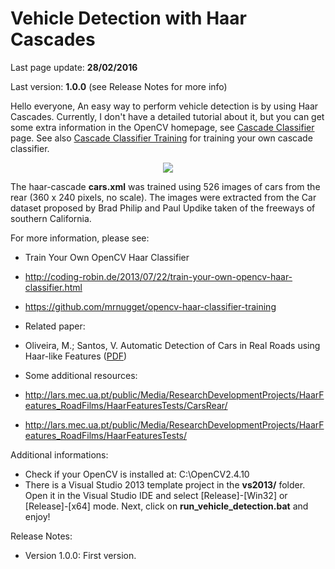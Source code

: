 # Vehicle Detection with Haar Cascades

Last page update: **28/02/2016**

Last version: **1.0.0** (see Release Notes for more info)

Hello everyone,
An easy way to perform vehicle detection is by using Haar Cascades. Currently, I don't have a detailed tutorial about it, but you can get some extra information in the OpenCV homepage, see [Cascade Classifier](http://docs.opencv.org/2.4/doc/tutorials/objdetect/cascade_classifier/cascade_classifier.html) page. See also [Cascade Classifier Training](http://docs.opencv.org/2.4/doc/user_guide/ug_traincascade.html) for training your own cascade classifier.

<p align="center">
<a href="https://www.youtube.com/watch?v=c4LobbqeKZc" target="_blank">
<img src="https://sites.google.com/site/andrewssobral/vehicle_detection_haarcascades.png" border="0" />
</a>
</p>

The haar-cascade **cars.xml** was trained using 526 images of cars from the rear (360 x 240 pixels, no scale).
The images were extracted from the Car dataset proposed by Brad Philip and Paul Updike taken of the freeways of southern California.
 
For more information, please see:
 
* Train Your Own OpenCV Haar Classifier 
 * http://coding-robin.de/2013/07/22/train-your-own-opencv-haar-classifier.html
 * https://github.com/mrnugget/opencv-haar-classifier-training
 
* Related paper:
 * Oliveira, M.; Santos, V. Automatic Detection of Cars in Real Roads using Haar-like Features ([PDF](https://sites.google.com/site/andrewssobral/Automatic_Detection_of_Cars_in_Real_Roads_using_Haar-like_Features.pdf))
 
* Some additional resources:
 * http://lars.mec.ua.pt/public/Media/ResearchDevelopmentProjects/HaarFeatures_RoadFilms/HaarFeaturesTests/CarsRear/
 * http://lars.mec.ua.pt/public/Media/ResearchDevelopmentProjects/HaarFeatures_RoadFilms/HaarFeaturesTests/

Additional informations:
* Check if your OpenCV is installed at: C:\OpenCV2.4.10
* There is a Visual Studio 2013 template project in the **vs2013/** folder. Open it in the Visual Studio IDE and select [Release]-[Win32] or [Release]-[x64] mode. Next, click on **run_vehicle_detection.bat** and enjoy!

Release Notes:
* Version 1.0.0:
First version.
